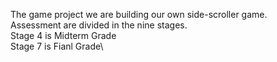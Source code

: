 The game project we are building our own side-scroller game.\
Assessment are divided in the nine stages.\
Stage 4 is Midterm Grade\
Stage 7 is Fianl Grade\